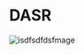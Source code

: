 # DASR
![isdfsdfdsfmage](https://user-images.githubusercontent.com/71636191/171661982-430285f0-2e12-4b1d-9957-4a58e375304d.png)
